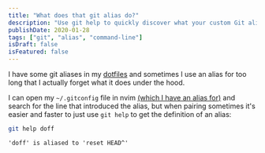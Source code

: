 ```yaml
---
title: "What does that git alias do?"
description: "Use git help to quickly discover what your custom Git aliases do without opening your .gitconfig file."
publishDate: 2020-01-28
tags: ["git", "alias", "command-line"]
isDraft: false
isFeatured: false
---
```


I have some git aliases in my [dotfiles](https://github.com/dkarter/dotfiles) and sometimes I use an alias for too long that I actually forget what it does under the hood.

I can open my `~/.gitconfig` file in nvim [(which I have an alias for)](https://github.com/dkarter/dotfiles/blob/5b6d394625eaa0f52b95192c8d453f73ee5fc271/aliases#L156) and search for the line that introduced the alias, but when pairing sometimes it's easier and faster to just use `git help` to get the definition of an alias:

```bash
git help doff
```

```
'doff' is aliased to 'reset HEAD^'
```